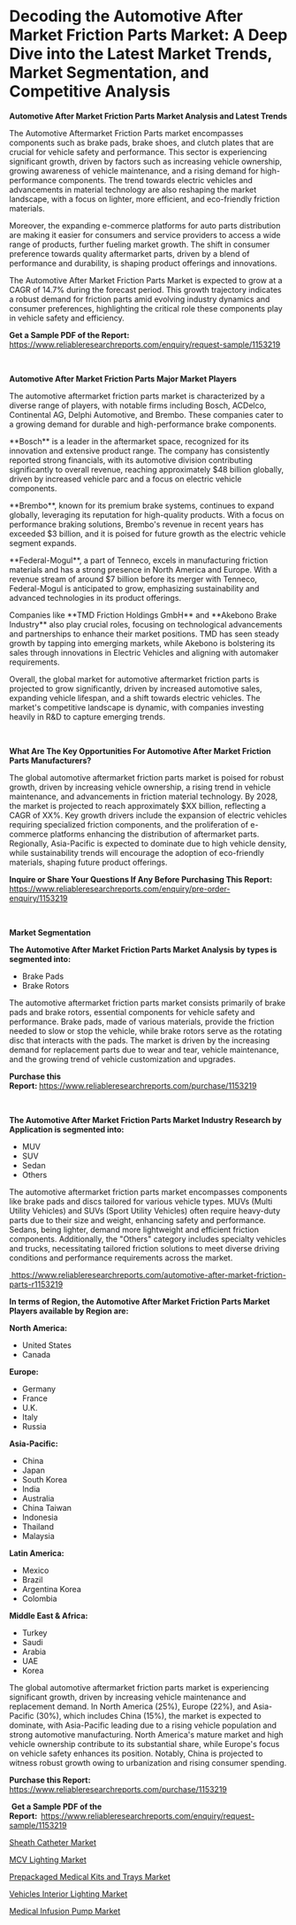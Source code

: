 <p><h1>Decoding the Automotive After Market Friction Parts Market: A Deep Dive into the Latest Market Trends, Market Segmentation, and Competitive Analysis</h1></p><p><strong>Automotive After Market Friction Parts Market Analysis and Latest Trends</strong></p>
<p><p>The Automotive Aftermarket Friction Parts market encompasses components such as brake pads, brake shoes, and clutch plates that are crucial for vehicle safety and performance. This sector is experiencing significant growth, driven by factors such as increasing vehicle ownership, growing awareness of vehicle maintenance, and a rising demand for high-performance components. The trend towards electric vehicles and advancements in material technology are also reshaping the market landscape, with a focus on lighter, more efficient, and eco-friendly friction materials.</p><p>Moreover, the expanding e-commerce platforms for auto parts distribution are making it easier for consumers and service providers to access a wide range of products, further fueling market growth. The shift in consumer preference towards quality aftermarket parts, driven by a blend of performance and durability, is shaping product offerings and innovations.</p><p>The Automotive After Market Friction Parts Market is expected to grow at a CAGR of 14.7% during the forecast period. This growth trajectory indicates a robust demand for friction parts amid evolving industry dynamics and consumer preferences, highlighting the critical role these components play in vehicle safety and efficiency.</p></p>
<p><strong>Get a Sample PDF of the Report:&nbsp;</strong> <a href="https://www.reliableresearchreports.com/enquiry/request-sample/1153219?utm_campaign=4&utm_medium=2&utm_source=Github&utm_content=ia&utm_term=04112024&utm_id=automotive-after-market-friction-parts">https://www.reliableresearchreports.com/enquiry/request-sample/1153219</a></p>
<p>&nbsp;</p>
<p><strong>Automotive After Market Friction Parts Major Market Players</strong></p>
<p><p>The automotive aftermarket friction parts market is characterized by a diverse range of players, with notable firms including Bosch, ACDelco, Continental AG, Delphi Automotive, and Brembo. These companies cater to a growing demand for durable and high-performance brake components.</p><p>**Bosch** is a leader in the aftermarket space, recognized for its innovation and extensive product range. The company has consistently reported strong financials, with its automotive division contributing significantly to overall revenue, reaching approximately $48 billion globally, driven by increased vehicle parc and a focus on electric vehicle components.</p><p>**Brembo**, known for its premium brake systems, continues to expand globally, leveraging its reputation for high-quality products. With a focus on performance braking solutions, Brembo's revenue in recent years has exceeded $3 billion, and it is poised for future growth as the electric vehicle segment expands.</p><p>**Federal-Mogul**, a part of Tenneco, excels in manufacturing friction materials and has a strong presence in North America and Europe. With a revenue stream of around $7 billion before its merger with Tenneco, Federal-Mogul is anticipated to grow, emphasizing sustainability and advanced technologies in its product offerings.</p><p>Companies like **TMD Friction Holdings GmbH** and **Akebono Brake Industry** also play crucial roles, focusing on technological advancements and partnerships to enhance their market positions. TMD has seen steady growth by tapping into emerging markets, while Akebono is bolstering its sales through innovations in Electric Vehicles and aligning with automaker requirements.</p><p>Overall, the global market for automotive aftermarket friction parts is projected to grow significantly, driven by increased automotive sales, expanding vehicle lifespan, and a shift towards electric vehicles. The market's competitive landscape is dynamic, with companies investing heavily in R&D to capture emerging trends.</p></p>
<p>&nbsp;</p>
<p><strong>What Are The Key Opportunities For Automotive After Market Friction Parts Manufacturers?</strong></p>
<p><p>The global automotive aftermarket friction parts market is poised for robust growth, driven by increasing vehicle ownership, a rising trend in vehicle maintenance, and advancements in friction material technology. By 2028, the market is projected to reach approximately $XX billion, reflecting a CAGR of XX%. Key growth drivers include the expansion of electric vehicles requiring specialized friction components, and the proliferation of e-commerce platforms enhancing the distribution of aftermarket parts. Regionally, Asia-Pacific is expected to dominate due to high vehicle density, while sustainability trends will encourage the adoption of eco-friendly materials, shaping future product offerings.</p></p>
<p><strong>Inquire or Share Your Questions If Any Before Purchasing This Report:</strong> <a href="https://www.reliableresearchreports.com/enquiry/pre-order-enquiry/1153219?utm_campaign=4&utm_medium=2&utm_source=Github&utm_content=ia&utm_term=04112024&utm_id=automotive-after-market-friction-parts">https://www.reliableresearchreports.com/enquiry/pre-order-enquiry/1153219</a></p>
<p>&nbsp;</p>
<p><strong>Market Segmentation</strong></p>
<p><strong>The Automotive After Market Friction Parts Market Analysis by types is segmented into:</strong></p>
<p><ul><li>Brake Pads</li><li>Brake Rotors</li></ul></p>
<p><p>The automotive aftermarket friction parts market consists primarily of brake pads and brake rotors, essential components for vehicle safety and performance. Brake pads, made of various materials, provide the friction needed to slow or stop the vehicle, while brake rotors serve as the rotating disc that interacts with the pads. The market is driven by the increasing demand for replacement parts due to wear and tear, vehicle maintenance, and the growing trend of vehicle customization and upgrades.</p></p>
<p><strong>Purchase this Report:&nbsp;</strong><a href="https://www.reliableresearchreports.com/purchase/1153219?utm_campaign=4&utm_medium=2&utm_source=Github&utm_content=ia&utm_term=04112024&utm_id=automotive-after-market-friction-parts">https://www.reliableresearchreports.com/purchase/1153219</a></p>
<p>&nbsp;</p>
<p><strong>The Automotive After Market Friction Parts Market Industry Research by Application is segmented into:</strong></p>
<p><ul><li>MUV</li><li>SUV</li><li>Sedan</li><li>Others</li></ul></p>
<p><p>The automotive aftermarket friction parts market encompasses components like brake pads and discs tailored for various vehicle types. MUVs (Multi Utility Vehicles) and SUVs (Sport Utility Vehicles) often require heavy-duty parts due to their size and weight, enhancing safety and performance. Sedans, being lighter, demand more lightweight and efficient friction components. Additionally, the "Others" category includes specialty vehicles and trucks, necessitating tailored friction solutions to meet diverse driving conditions and performance requirements across the market.</p></p>
<p><a href="https://www.reliableresearchreports.com/automotive-after-market-friction-parts-r1153219?utm_campaign=4&utm_medium=2&utm_source=Github&utm_content=ia&utm_term=04112024&utm_id=automotive-after-market-friction-parts">&nbsp;https://www.reliableresearchreports.com/automotive-after-market-friction-parts-r1153219</a></p>
<p><strong>In terms of Region, the Automotive After Market Friction Parts Market Players available by Region are:</strong></p>
<p>
    <p> <strong> North America: </strong>
        <ul>
            <li>United States</li>
            <li>Canada</li>
        </ul>
        </p> 
    <p> <strong> Europe: </strong>
        <ul>
            <li>Germany</li>
            <li>France</li>
            <li>U.K.</li>
            <li>Italy</li>
            <li>Russia</li>
        </ul>
        </p> 
    <p> <strong> Asia-Pacific: </strong>
        <ul>
            <li>China</li>
            <li>Japan</li>
            <li>South Korea</li>
            <li>India</li>
            <li>Australia</li>
            <li>China Taiwan</li>
            <li>Indonesia</li>
            <li>Thailand</li>
            <li>Malaysia</li>
        </ul>
        </p> 
    <p> <strong> Latin America: </strong>
        <ul>
            <li>Mexico</li>
            <li>Brazil</li>
            <li>Argentina Korea</li>
            <li>Colombia</li>
        </ul>
        </p> 
    <p> <strong> Middle East & Africa: </strong>
        <ul>
            <li>Turkey</li>
            <li>Saudi</li>
            <li>Arabia</li>
            <li>UAE</li>
            <li>Korea</li>
        </ul>
    </p>
    </p>
<p><p>The global automotive aftermarket friction parts market is experiencing significant growth, driven by increasing vehicle maintenance and replacement demand. In North America (25%), Europe (22%), and Asia-Pacific (30%), which includes China (15%), the market is expected to dominate, with Asia-Pacific leading due to a rising vehicle population and strong automotive manufacturing. North America's mature market and high vehicle ownership contribute to its substantial share, while Europe's focus on vehicle safety enhances its position. Notably, China is projected to witness robust growth owing to urbanization and rising consumer spending.</p></p>
<p><strong>Purchase this Report: </strong><a href="https://www.reliableresearchreports.com/purchase/1153219?utm_campaign=4&utm_medium=2&utm_source=Github&utm_content=ia&utm_term=04112024&utm_id=automotive-after-market-friction-parts">https://www.reliableresearchreports.com/purchase/1153219</a></p>
<p>&nbsp;<strong>Get a Sample PDF of the Report:&nbsp;&nbsp;</strong><a href="https://www.reliableresearchreports.com/enquiry/request-sample/1153219?utm_campaign=4&utm_medium=2&utm_source=Github&utm_content=ia&utm_term=04112024&utm_id=automotive-after-market-friction-parts">https://www.reliableresearchreports.com/enquiry/request-sample/1153219</a></p>
<p><strong></strong></p>
<p><p><a href="https://issuu.com/reportprime-2/docs/sheath-catheter-market-size-2030.pp_2b91e3a600658d?utm_campaign=4&utm_medium=2&utm_source=Github&utm_content=ia&utm_term=04112024&utm_id=automotive-after-market-friction-parts">Sheath Catheter Market</a></p><p><a href="https://github.com/alesiasc0na/Market-Research-Report-List-1/blob/main/mcv-lighting-market.md?utm_campaign=4&utm_medium=2&utm_source=Github&utm_content=ia&utm_term=04112024&utm_id=automotive-after-market-friction-parts">MCV Lighting Market</a></p><p><a href="https://issuu.com/reportprime-2/docs/prepackaged-medical-kits-and-trays-_00501c890ebdac?utm_campaign=4&utm_medium=2&utm_source=Github&utm_content=ia&utm_term=04112024&utm_id=automotive-after-market-friction-parts">Prepackaged Medical Kits and Trays Market</a></p><p><a href="https://github.com/WayneHopkins413/Market-Research-Report-List-1/blob/main/vehicles-interior-lighting-market.md?utm_campaign=4&utm_medium=2&utm_source=Github&utm_content=ia&utm_term=04112024&utm_id=automotive-after-market-friction-parts">Vehicles Interior Lighting Market</a></p><p><a href="https://issuu.com/reportprime-2/docs/medical-infusion-pump-market-size-2_542cfac1159f0d?utm_campaign=4&utm_medium=2&utm_source=Github&utm_content=ia&utm_term=04112024&utm_id=automotive-after-market-friction-parts">Medical Infusion Pump Market</a></p></p>